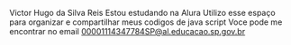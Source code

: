 Victor Hugo da Silva Reis
Estou estudando na Alura
Utilizo esse espaço para organizar e compartilhar meus codigos de java script
Voce pode me encontrar no email 00001114347784SP@al.educacao.sp.gov.br
